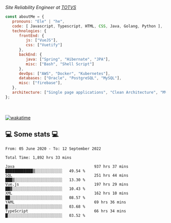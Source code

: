 <p><em>Site Reliability Engineer at <a href="https://www.totvs.com/">TOTVS</a></br>
</em></p>


```javascript
const aboutMe = {
   pronouns: "Ele" | "he",
   code: [ Javascript, Typescript, HTML, CSS, Java, Golang, Python ],
   technologies: {
      frontEnd: {
         js: ["VueJS"],
         css: ["Vuetify"]
      },
      backEnd: {
         java: ["Spring", "Hibernate", "JPA"],
         misc: ["Bash", "Shell Script"]
      },
      devOps: ["AWS", "Docker", "Kubernetes"],
      databases: ["Oracle", "PostgreSQL", "MySQL"],
      misc: ["firebase"],
   },
   architecture: ["Single page applications", "Clean Architecture", "MVC", "Microservices"],
};
```
</br></br>
[![wakatime](https://wakatime.com/badge/user/a3a8ed06-d304-4d6b-bc86-4adc418cdea7.svg)](https://wakatime.com/@a3a8ed06-d304-4d6b-bc86-4adc418cdea7)
<h2>💻 Some stats 💻</h2>

<!--START_SECTION:waka-->

```text
From: 05 June 2020 - To: 12 September 2022

Total Time: 1,892 hrs 33 mins

Java                                   937 hrs 37 mins ████████████▒░░░░░░░░░░░░   49.54 %
SQL                                    251 hrs 44 mins ███▒░░░░░░░░░░░░░░░░░░░░░   13.30 %
Vue.js                                 197 hrs 29 mins ██▓░░░░░░░░░░░░░░░░░░░░░░   10.43 %
XML                                    162 hrs 10 mins ██░░░░░░░░░░░░░░░░░░░░░░░   08.57 %
YAML                                   69 hrs 36 mins  █░░░░░░░░░░░░░░░░░░░░░░░░   03.68 %
TypeScript                             66 hrs 34 mins  █░░░░░░░░░░░░░░░░░░░░░░░░   03.52 %
```

<!--END_SECTION:waka-->
